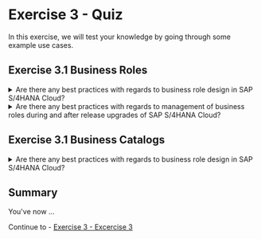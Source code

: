 # Exercise 3 - Quiz

In this exercise, we will test your knowledge by going through some example use cases. 

## Exercise 3.1 Business Roles

<details>
  <summary>Are there any best practices with regards to business role design in SAP S/4HANA Cloud?</summary>
  <p>Content 1 Content 1 Content 1 Content 1 Content 1</p>
</details>

<details>
  <summary>Are there any best practices with regards to management of business roles during and after release upgrades of SAP S/4HANA Cloud?</summary>
  <p>Yes, SAP provides guidance with the SAP S/4HANA Cloud Identity and Access Management Release Activities guide in the [SAP Activate Roadmap](https://support.sap.com/content/dam/SAAP/SAP_Activate/S4H_1072%20SAP%20S4HC%20IAM%20Release%20Activities%20_%203SL.pdf).</p>
</details>

## Exercise 3.1 Business Catalogs

<details>
  <summary>Are there any best practices with regards to business role design in SAP S/4HANA Cloud?</summary>
  <p>Content 1 Content 1 Content 1 Content 1 Content 1</p>
</details>

## Summary

You've now ...

Continue to - [Exercise 3 - Excercise 3 ](../ex3/README.md)
